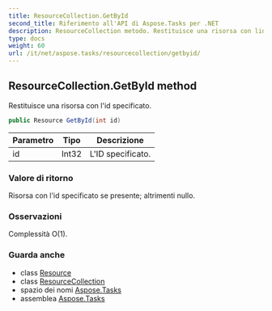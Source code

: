 ```yaml
---
title: ResourceCollection.GetById
second_title: Riferimento all'API di Aspose.Tasks per .NET
description: ResourceCollection metodo. Restituisce una risorsa con lid specificato.
type: docs
weight: 60
url: /it/net/aspose.tasks/resourcecollection/getbyid/
---
```

## ResourceCollection.GetById method

Restituisce una risorsa con l'id specificato.

```csharp
public Resource GetById(int id)
```

| Parametro | Tipo | Descrizione |
| --- | --- | --- |
| id | Int32 | L'ID specificato. |

### Valore di ritorno

Risorsa con l'id specificato se presente; altrimenti nullo.

### Osservazioni

Complessità O(1).

### Guarda anche

* class [Resource](../../resource/)
* class [ResourceCollection](../)
* spazio dei nomi [Aspose.Tasks](../../resourcecollection/)
* assemblea [Aspose.Tasks](../../../)


